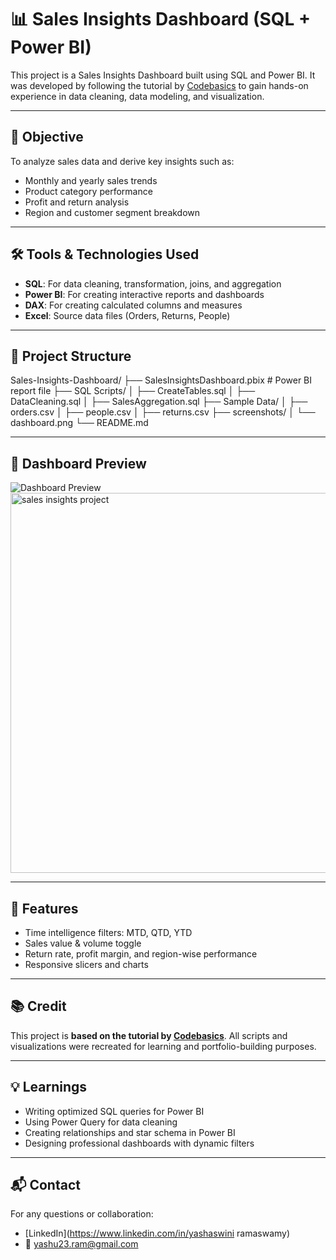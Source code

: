 # 📊 Sales Insights Dashboard (SQL + Power BI)

This project is a Sales Insights Dashboard built using SQL and Power BI. It was developed by following the tutorial by [Codebasics](https://www.youtube.com/watch?v=hhZ62IlTxYs) to gain hands-on experience in data cleaning, data modeling, and visualization.

---

## 🎯 Objective

To analyze sales data and derive key insights such as:
- Monthly and yearly sales trends
- Product category performance
- Profit and return analysis
- Region and customer segment breakdown

---

## 🛠 Tools & Technologies Used

- **SQL**: For data cleaning, transformation, joins, and aggregation
- **Power BI**: For creating interactive reports and dashboards
- **DAX**: For creating calculated columns and measures
- **Excel**: Source data files (Orders, Returns, People)

---

## 📂 Project Structure

Sales-Insights-Dashboard/
├── SalesInsightsDashboard.pbix # Power BI report file
├── SQL Scripts/
│ ├── CreateTables.sql
│ ├── DataCleaning.sql
│ ├── SalesAggregation.sql
├── Sample Data/
│ ├── orders.csv
│ ├── people.csv
│ ├── returns.csv
├── screenshots/
│ └── dashboard.png
└── README.md


---

## 📸 Dashboard Preview

![Dashboard Preview](screenshots/dashboard.png)
<img width="891" height="608" alt="sales insights project" src="https://github.com/user-attachments/assets/df5e5e76-53fc-46a8-acb1-58d11c4846f4" />

---

## 📌 Features

- Time intelligence filters: MTD, QTD, YTD
- Sales value & volume toggle
- Return rate, profit margin, and region-wise performance
- Responsive slicers and charts

---

## 📚 Credit

This project is **based on the tutorial by [Codebasics](https://www.youtube.com/watch?v=hhZ62IlTxYs)**. All scripts and visualizations were recreated for learning and portfolio-building purposes.

---

## 💡 Learnings

- Writing optimized SQL queries for Power BI
- Using Power Query for data cleaning
- Creating relationships and star schema in Power BI
- Designing professional dashboards with dynamic filters

---

## 📬 Contact

For any questions or collaboration:
- [LinkedIn](https://www.linkedin.com/in/yashaswini ramaswamy)
- 📧 yashu23.ram@gmail.com


